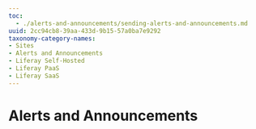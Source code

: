 ```yaml
---
toc:
  - ./alerts-and-announcements/sending-alerts-and-announcements.md
uuid: 2cc94cb8-39aa-433d-9b15-57a0ba7e9292
taxonomy-category-names:
- Sites
- Alerts and Announcements
- Liferay Self-Hosted
- Liferay PaaS
- Liferay SaaS
---
```


# Alerts and Announcements
<!--Introduction needed. It is recommended to use the already existing articles. Markdown removed, since children cards are automatically added.-->
